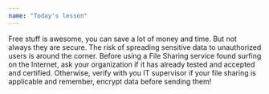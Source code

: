 ```yaml
---
name: "Today's lesson"
---
```


Free stuff is awesome, you can save a lot of money and time. But not always they are secure. The risk of spreading sensitive data to unauthorized users is around the corner. Before using a File Sharing service found surfing on the Internet, ask your organization if it has already tested and accepted and certified. Otherwise, verify with you IT supervisor if your file sharing is applicable and remember, encrypt data before sending them!